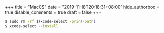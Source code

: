 +++
title = "MacOS"
date = "2019-11-18T20:18:31+08:00"
hide_authorbox = true
disable_comments = true
draft = false
+++

```bash
$ sudo rm -rf $(xcode-select -print-path)
$ xcode-select --install
```